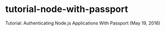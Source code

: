 # tutorial-node-with-passport
Tutorial: Authenticating Node.js Applications With Passport (May 19, 2016)
